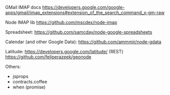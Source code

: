 GMail IMAP docs
https://developers.google.com/google-apps/gmail/imap_extensions#extension_of_the_search_command_x-gm-raw

Node IMAP lib
https://github.com/mscdex/node-imap

Spreadsheet:
https://github.com/samcday/node-google-spreadsheets

Calendar (and other Google Data):
https://github.com/ammmir/node-gdata

Latitude:
https://developers.google.com/latitude/ (REST)
https://github.com/feliperazeek/geonode

Others:
- jsprops
- contracts.coffee
- when (promise)